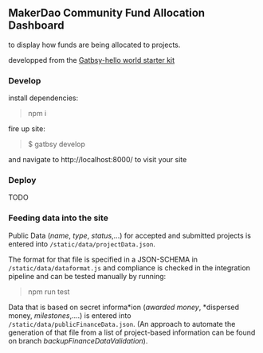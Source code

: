
## MakerDao Community Fund Allocation Dashboard

to display how funds are being allocated to projects.

developped from the [Gatbsy-hello world starter kit](https://github.com/gatsbyjs/gatsby-starter-hello-world)

### Develop
install dependencies:

> npm i 

fire up site:
> $ gatbsy develop

and navigate to http://localhost:8000/ to visit your site

### Deploy

TODO

### Feeding data into the site

Public Data (*name*, *type*, *status*,...) for accepted and submitted projects is entered into ```/static/data/projectData.json```.

The format for that file is specified in a JSON-SCHEMA in ```/static/data/dataformat.js```  and compliance is checked in the integration pipeline and can be tested manually by running:

> npm run test

Data that is based on secret informa*ion (*awarded money*, *dispersed money, *milestones*,....) is entered into ```/static/data/publicFinanceData.json```. 
(An approach to automate the generation of that file from a list of project-based information can be found on branch *backupFinanceDataValidation*).




